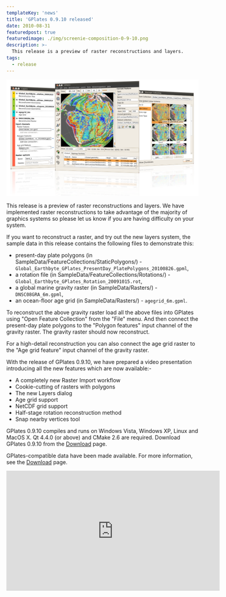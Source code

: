 ```yaml
---
templateKey: 'news'
title: 'GPlates 0.9.10 released'
date: 2010-08-31
featuredpost: true
featuredimage: ./img/screenie-composition-0-9-10.png
description: >-
  This release is a preview of raster reconstructions and layers.
tags:
  - release
---
```


![GPlates 1.0.0 released](./img/screenie-composition-0-9-10.png)

This release is a preview of raster reconstructions and layers. We have implemented raster reconstructions to take advantage of the majority of graphics systems so please let us know if you are having difficulty on your system.

If you want to reconstruct a raster, and try out the new layers system, the sample data in this release contains the following files to demonstrate this:

* present-day plate polygons (in SampleData/FeatureCollections/StaticPolygons/) - `Global_Earthbyte_GPlates_PresentDay_PlatePolygons_20100826.gpml`,
* a rotation file (in SampleData/FeatureCollections/Rotations/) - `Global_Earthbyte_GPlates_Rotation_20091015.rot`,
* a global marine gravity raster (in SampleData/Rasters/) - `DNSC08GRA_6m.gpml`,
* an ocean-floor age grid (in SampleData/Rasters/) - `agegrid_6m.gpml`.

To reconstruct the above gravity raster load all the above files into GPlates using "Open Feature Collection" from the "File" menu. And then connect the present-day plate polygons to the "Polygon features" input channel of the gravity raster. The gravity raster should now reconstruct.

For a high-detail reconstruction you can also connect the age grid raster to the "Age grid feature" input channel of the gravity raster.


With the release of GPlates 0.9.10, we have prepared a video presentation introducing all the new features which are now available:-

* A completely new Raster Import workflow
* Cookie-cutting of rasters with polygons
* The new Layers dialog
* Age grid support
* NetCDF grid support
* Half-stage rotation reconstruction method
* Snap nearby vertices tool


GPlates 0.9.10 compiles and runs on Windows Vista, Windows XP, Linux and MacOS X. Qt 4.4.0 (or above) and CMake 2.6 are required. Download GPlates 0.9.10 from the [Download](/download) page.

GPlates-compatible data have been made available. For more information, see the [Download](/download) page.

<div style="text-align: center;">
<iframe width="560" height="315" src="https://www.youtube.com/embed/mMnziH1RBlg" frameborder="0" allow="accelerometer; autoplay; clipboard-write; encrypted-media; gyroscope; picture-in-picture" allowfullscreen></iframe></div>
